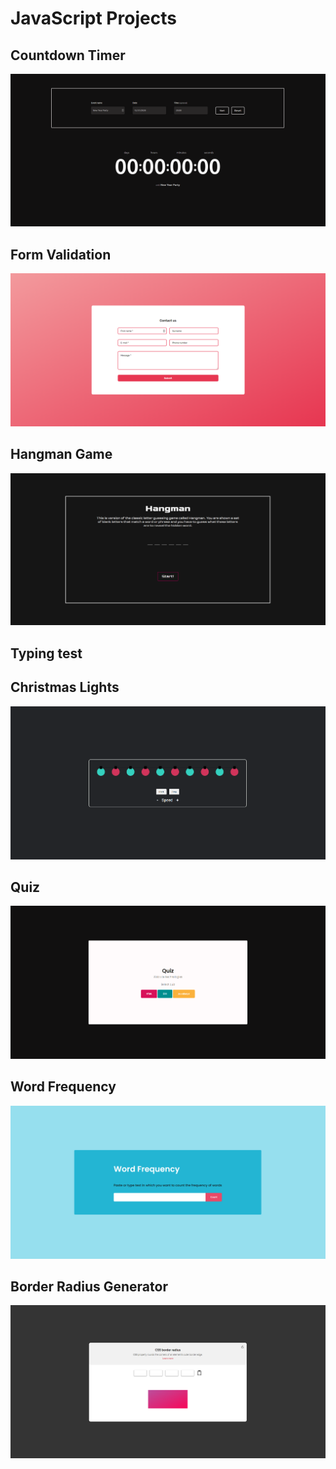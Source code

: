 # JavaScript Projects

## Countdown Timer

![](/projects/timer.png)

## Form Validation

![](/projects/form.png)

## Hangman Game

![](/projects/hangman.png)

## Typing test

## Christmas Lights

![](/projects/christmas.png)

## Quiz

![](/projects/quiz.png)

## Word Frequency

![](/projects/frequency.png)

## Border Radius Generator

![](/projects/border.png)
